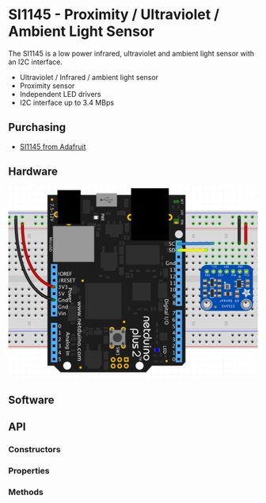 ﻿# SI1145 - Proximity / Ultraviolet / Ambient Light Sensor

The SI1145  is a low power infrared, ultraviolet and ambient light sensor with an I2C interface.

* Ultraviolet / Infrared / ambient light sensor
* Proximity sensor
* Independent LED drivers
* I2C interface up to 3.4 MBps

## Purchasing

* [SI1145 from Adafruit](https://www.adafruit.com/product/1777)

## Hardware

![SI1145 on Breadboard](SI1145OnBreadboard.png)

## Software

## API

### Constructors

### Properties

### Methods
